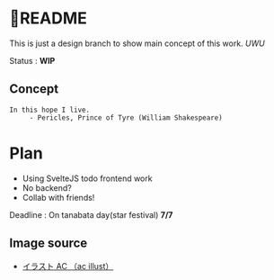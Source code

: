 # 🌌README  
This is just a design branch to show main concept of this work. *UWU*
  
Status : **WIP**  

## Concept   
```
In this hope I live.
     - Pericles, Prince of Tyre (William Shakespeare) 
```

# Plan  
- Using SvelteJS todo frontend work  
- No backend?  
- Collab with friends!  

Deadline  : On tanabata day(star festival) **7/7**  

## Image source  
- <a href="https://www.ac-illust.com/" >イラスト AC （ac illust）</a>